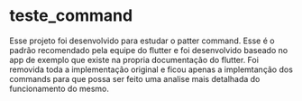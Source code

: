 # teste_command
 
Esse projeto foi desenvolvido para estudar o patter command. Esse é o padrão recomendado pela equipe do flutter e foi desenvolvido baseado no app de exemplo que existe na propria documentação do flutter.
Foi removida toda a implementação original e ficou apenas a implemtanção dos commands para que possa ser feito uma analise mais detalhada do funcionamento do mesmo.

